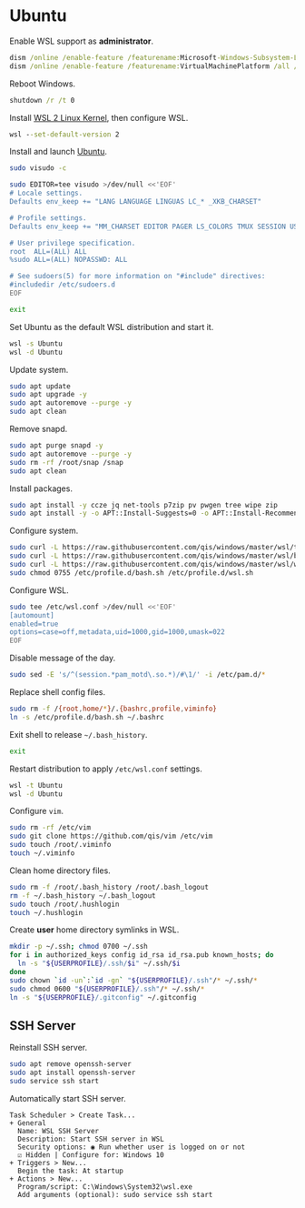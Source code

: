 # Ubuntu
Enable WSL support as **administrator**.

```cmd
dism /online /enable-feature /featurename:Microsoft-Windows-Subsystem-Linux /all /norestart
dism /online /enable-feature /featurename:VirtualMachinePlatform /all /norestart
```

Reboot Windows.

```cmd
shutdown /r /t 0
```

Install [WSL 2 Linux Kernel](https://aka.ms/wsl2kernel), then configure WSL.

```cmd
wsl --set-default-version 2
```

Install and launch [Ubuntu](https://aka.ms/wslstore).

```sh
sudo visudo -c

sudo EDITOR=tee visudo >/dev/null <<'EOF'
# Locale settings.
Defaults env_keep += "LANG LANGUAGE LINGUAS LC_* _XKB_CHARSET"

# Profile settings.
Defaults env_keep += "MM_CHARSET EDITOR PAGER LS_COLORS TMUX SESSION USERPROFILE"

# User privilege specification.
root  ALL=(ALL) ALL
%sudo ALL=(ALL) NOPASSWD: ALL

# See sudoers(5) for more information on "#include" directives:
#includedir /etc/sudoers.d
EOF

exit
```

Set Ubuntu as the default WSL distribution and start it.

```sh
wsl -s Ubuntu
wsl -d Ubuntu
```

Update system.

```sh
sudo apt update
sudo apt upgrade -y
sudo apt autoremove --purge -y
sudo apt clean
```

Remove snapd.

```sh
sudo apt purge snapd -y
sudo apt autoremove --purge -y
sudo rm -rf /root/snap /snap
sudo apt clean
```

Install packages.

```sh
sudo apt install -y ccze jq net-tools p7zip pv pwgen tree wipe zip
sudo apt install -y -o APT::Install-Suggests=0 -o APT::Install-Recommends=0 pngcrush imagemagick
```

Configure system.

```sh
sudo curl -L https://raw.githubusercontent.com/qis/windows/master/wsl/tmux.conf -o /etc/tmux.conf
sudo curl -L https://raw.githubusercontent.com/qis/windows/master/wsl/bash.sh -o /etc/profile.d/bash.sh
sudo curl -L https://raw.githubusercontent.com/qis/windows/master/wsl/wsl.sh -o /etc/profile.d/wsl.sh
sudo chmod 0755 /etc/profile.d/bash.sh /etc/profile.d/wsl.sh
```

Configure WSL.

```sh
sudo tee /etc/wsl.conf >/dev/null <<'EOF'
[automount]
enabled=true
options=case=off,metadata,uid=1000,gid=1000,umask=022
EOF
```

Disable message of the day.

```sh
sudo sed -E 's/^(session.*pam_motd\.so.*)/#\1/' -i /etc/pam.d/*
```

Replace shell config files.

```sh
sudo rm -f /{root,home/*}/.{bashrc,profile,viminfo}
ln -s /etc/profile.d/bash.sh ~/.bashrc
```

Exit shell to release `~/.bash_history`.

```sh
exit
```

Restart distribution to apply `/etc/wsl.conf` settings.

```cmd
wsl -t Ubuntu
wsl -d Ubuntu
```

Configure `vim`.

```sh
sudo rm -rf /etc/vim
sudo git clone https://github.com/qis/vim /etc/vim
sudo touch /root/.viminfo
touch ~/.viminfo
```

Clean home directory files.

```sh
sudo rm -f /root/.bash_history /root/.bash_logout
rm -f ~/.bash_history ~/.bash_logout
sudo touch /root/.hushlogin
touch ~/.hushlogin
```

Create **user** home directory symlinks in WSL.

```sh
mkdir -p ~/.ssh; chmod 0700 ~/.ssh
for i in authorized_keys config id_rsa id_rsa.pub known_hosts; do
  ln -s "${USERPROFILE}/.ssh/$i" ~/.ssh/$i
done
sudo chown `id -un`:`id -gn` "${USERPROFILE}/.ssh"/* ~/.ssh/*
sudo chmod 0600 "${USERPROFILE}/.ssh"/* ~/.ssh/*
ln -s "${USERPROFILE}/.gitconfig" ~/.gitconfig
```

## SSH Server
Reinstall SSH server.

```sh
sudo apt remove openssh-server
sudo apt install openssh-server
sudo service ssh start
```

Automatically start SSH server.

```
Task Scheduler > Create Task...
+ General
  Name: WSL SSH Server
  Description: Start SSH server in WSL
  Security options: ◉ Run whether user is logged on or not
  ☑ Hidden | Configure for: Windows 10
+ Triggers > New...
  Begin the task: At startup
+ Actions > New...
  Program/script: C:\Windows\System32\wsl.exe
  Add arguments (optional): sudo service ssh start
```
